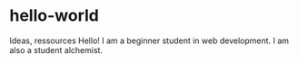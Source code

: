 # hello-world
Ideas, ressources
Hello!
I am a beginner student in web development.
I am also a student alchemist.
